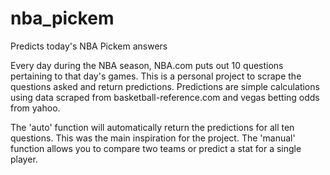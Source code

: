 # nba_pickem
Predicts today's NBA Pickem answers

Every day during the NBA season, NBA.com puts out 10 questions pertaining to that day's games. 
This is a personal project to scrape the questions asked and return predictions. 
Predictions are simple calculations using data scraped from basketball-reference.com and vegas betting odds from yahoo.

The 'auto' function will automatically return the predictions for all ten questions. This was the main inspiration for the project. 
The 'manual' function allows you to compare two teams or predict a stat for a single player.
